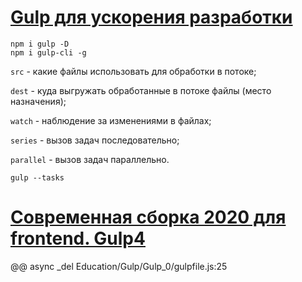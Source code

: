 # [Gulp для ускорения разработки](https://only-to-top.ru/blog/tools/2018-06-15-gulp-dlya-uskoreniya-razrabotki.html)

    npm i gulp -D
    npm i gulp-cli -g
    

`src` - какие файлы использовать для обработки в потоке;

`dest` - куда выгружать обработанные в потоке файлы (место назначения);

`watch` - наблюдение за изменениями в файлах;

`series` - вызов задач последовательно;

`parallel` - вызов задач параллельно.

    gulp --tasks
    
# [Современная сборка 2020 для frontend. Gulp4](https://habr.com/ru/post/484714/)

@@ async _del Education/Gulp/Gulp_0/gulpfile.js:25
